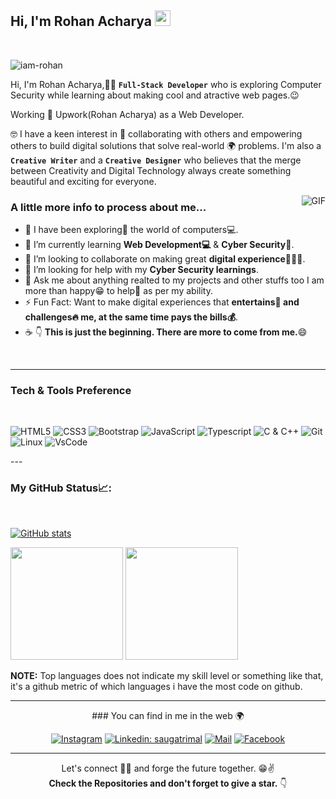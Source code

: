 <h2> Hi, I'm Rohan Acharya <img src="https://media.giphy.com/media/hvRJCLFzcasrR4ia7z/giphy.gif" width="25px"></h2>

<br/>
<p align="left"> <img src="https://komarev.com/ghpvc/?username=iam-rohan&label=Profile Views&color=blue&style=plastic" alt="iam-rohan" /> </p>

Hi, I'm Rohan Acharya,👨‍💻 **`Full-Stack Developer`** who is exploring Computer Security while learning about making cool and atractive web pages.😉

Working 💼 <a src="https://www.upwork.com/freelancers/~0182a20267d537d9e6">Upwork(Rohan Acharya)</a> as a Web Developer.

🤓 I have a keen interest in 🤝 collaborating with others and empowering others to build digital solutions that solve real-world 🌍 problems. I'm also a **`Creative Writer`** and a **`Creative Designer`** who believes that the merge between Creativity and Digital Technology always create something beautiful and exciting for everyone.

<img align="right" alt="GIF" src="https://media.giphy.com/media/IpeYSEZshTefe/giphy.gif" />
 
 ### A little more info to process about me... 

- 🔭 I have been exploring🔭 the world of computers💻.
- 🌱 I’m currently learning **Web Development💻** & **Cyber Security🔐**.
- 👯 I’m looking to collaborate on making great **digital experience🧑‍🤝‍🧑**.
- 🤔 I’m looking for help with my **Cyber Security learnings**.
- 💬 Ask me about anything realted to my projects and other stuffs too I am more than happy😁 to help👯 as per my ability. 
- ⚡ Fun Fact: Want to make digital experiences that **entertains🕺 and challenges🔥 me, at the same time pays the bills💰**. 
- ☕ 👇 **This is just the beginning. There are more to come from me.**😄

<br>

---

### Tech & Tools Preference
<br>

![HTML5](https://img.shields.io/badge/-HTML5-black?style=for-the-badge&logo=html5&logoColor=white)
![CSS3](https://img.shields.io/badge/-CSS3-black?style=for-the-badge&logo=css3&logoColor=1572B6)
![Bootstrap](https://img.shields.io/badge/-Bootstrap-black?style=for-the-badge&logo=Bootstrap)
![JavaScript](https://img.shields.io/badge/-JavaScript-black?style=for-the-badge&logo=javascript)
![Typescript](https://img.shields.io/badge/-Nodejs-black?style=for-the-badge&logo=Typescript&logoColor=5df58b)
![C & C++](https://img.shields.io/badge/-C%20&%20C++-black?style=for-the-badge&logo=C%20&%20C++)
![Git](https://img.shields.io/badge/-Git-black?style=for-the-badge&logo=Git)    
![Linux](https://img.shields.io/badge/-Linux-black?style=for-the-badge&logo=Linux&logoColor=FCC624)
![VsCode](https://img.shields.io/badge/-VS%20Code-black?style=for-the-badge&logo=visual%20studio%20code&logoColor=white)
</div>
---

### My GitHub Status📈: 
<br> 

[![GitHub stats]( https://github-readme-streak-stats.herokuapp.com/?user=iam-rohan&theme=radical)](https://github.com/saugat-rimal)
<p>
  <img height="180em" src="https://github-readme-stats.vercel.app/api?username=iam-rohan&show_icons=true&hide_border=true&&count_private=true&include_all_commits=true&theme=radical" />
  <img height="180em" src="https://github-readme-stats.vercel.app/api/top-langs/?username=iam-rohan&count_private=true&include_all_commits=true&show_icons=true&hide_border=true&hide=html&layout=compact&langs_count=8&theme=radical"/>
</p>


**NOTE:** Top languages does not indicate my skill level or something like that, it's a github metric of which languages i have the most code on github.
</div>
 
 
---

<div align="center">
### You can find in me in the web 🌍

[![Instagram](http://img.shields.io/badge/-Instagram-E4405F?style=flat&logo=instagram&logoColor=white)](https://www.instagram.com/rohan___acharya/)
[![Linkedin: saugatrimal](https://img.shields.io/badge/-LinkedIn-blue?style=flat-square&logo=Linkedin&logoColor=white&link=https://www.linkedin.com/in/saugatrimal/)](https://www.linkedin.com/in/rohan-acharya-467282186/)
[![Mail](https://img.shields.io/badge/-Gmail-D14836?style=flat&logo=gmail&logoColor=white)](mailto:rohanacharya42@gmail.com)
[![Facebook](https://img.shields.io/badge/-Facebook-2962ff?style=flat&logo=facebook&logoColor=white&link=https://www.facebook.com/saugatrimal.pro/)](https://www.facebook.com/rohan.acharya.520)

</div>

---


<div align="center">  
      
 
Let's connect 👨‍💻 and forge the future together. 😁✌ 
<br>
**Check the Repositories and don't forget to give a star.** 👇

<!-- 
Want to give some Credit. Simply uncomment the next line
Github profile Readme inspired by  [@siam-rohan](https://github.com/iam-rohan)


A shoutout to my friend <a src="https://github.com/saugat-rimal">Saugat Rimal</a>,
for helping me in this project.
-->

</div>

